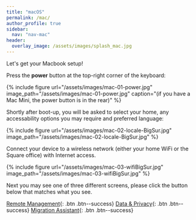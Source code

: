 ```yaml
---
title: "macOS"
permalink: /mac/
author_profile: true
sidebar:
  nav: "nav-mac"
header:
  overlay_image: /assets/images/splash_mac.jpg
---
```


Let's get your Macbook setup!

Press the __power__ button at the top-right corner of the keyboard:

{% include figure url="/assets/images/mac-01-power.jpg" image_path="/assets/images/mac-01-power.jpg" caption="(if you have a Mac Mini, the power button is in the rear)" %}

Shortly after boot-up, you will be asked to select your home, any accessability options you may require and preferred language:

{% include figure url="/assets/images/mac-02-locale-BigSur.jpg" image_path="/assets/images/mac-02-locale-BigSur.jpg"  %}

Connect your device to a wireless network (either your home WiFi or the Square office) with Internet access.

{% include figure url="/assets/images/mac-03-wifiBigSur.jpg" image_path="/assets/images/mac-03-wifiBigSur.jpg"  %}

Next you may see one of three different screens, please click the button below that matches what you see.

[Remote Management](/mac-setup){: .btn .btn--success} [Data & Privacy](/mac-setup2){: .btn .btn--success} [Migration Assistant](/mac-setup2){: .btn .btn--success}
